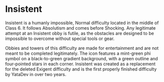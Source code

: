 # Insistent

Insistent is a humanly impossible, Normal difficulty located in the middle of Class 6. It follows Absolutism and comes before Shocking. Any legitimate attempt at an Insistent obby is futile, as the obstacles are designed to be impossible to overcome without special tools or gear.

Obbies and towers of this difficulty are made for entertainment and are not meant to be completed legitimately. The icon features a mint-green phi symbol on a black-to-green gradient background, with a green outline and four-pointed stars in each corner. Insistent was created as a replacement for the deleted Exigent difficulty and is the first properly finished difficulty by YataDev in over two years.